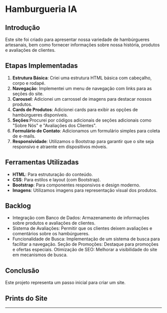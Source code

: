 # Hamburgueria IA

## Introdução
Este site foi criado para apresentar nossa variedade de hambúrgueres artesanais, bem como fornecer informações sobre nossa história, produtos e avaliações de clientes.

## Etapas Implementadas
1. **Estrutura Básica**: Criei uma estrutura HTML básica com cabeçalho, corpo e rodapé.
2. **Navegação**: Implementei um menu de navegação com links para as seções do site.
3. **Carousel**: Adicionei um carrossel de imagens para destacar nossos produtos.
4. **Cards de Produtos**: Adicionei cards para exibir as opções de hambúrgueres disponíveis.
5. **Seções**:Procurei por códigos adicionais de seções adicionais como "Sobre Nós" e "Avaliações dos Clientes".
6. **Formulário de Contato**: Adicionamos um formulário simples para coleta de e-mails.
7. **Responsividade**: Utilizamos o Bootstrap para garantir que o site seja responsivo e atraente em dispositivos móveis.

## Ferramentas Utilizadas
- **HTML**: Para estruturação do conteúdo.
- **CSS**: Para estilos e layout (com Bootstrap).
- **Bootstrap**: Para componentes responsivos e design moderno.
- **Imagens**: Utilizamos imagens para representação visual dos produtos.

## Backlog
- Integração com Banco de Dados: Armazenamento de informações sobre produtos e avaliações de clientes.
- Sistema de Avaliações: Permitir que os clientes deixem avaliações e comentários sobre os hambúrgueres.
- Funcionalidade de Busca: Implementação de um sistema de busca para facilitar a navegação.
Seção de Promoções: Destaque para promoções e ofertas especiais.
Otimização de SEO: Melhorar a visibilidade do site em mecanismos de busca.

## Conclusão
Este projeto representa um passo inicial para criar um site.


## Prints do Site
-----------------------------------------------------------------------------------------------------------------------------------------------